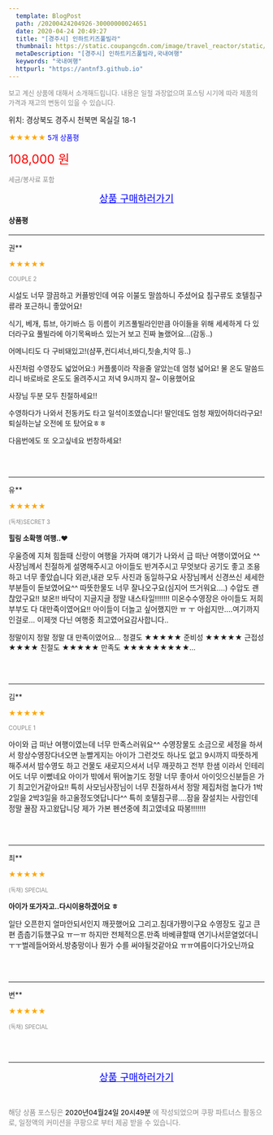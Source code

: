 ```yaml
---
  template: BlogPost
  path: /20200424204926-30000000024651
  date: 2020-04-24 20:49:27
  title: "[경주시] 인하트키즈풀빌라"
  thumbnail: https://static.coupangcdn.com/image/travel_reactor/static/booking/image/pension/ddnayo/9e9ca2eb-1e01-499a-93eb-c86fcdb83747.jpg
  metaDescription: "[경주시] 인하트키즈풀빌라,국내여행"
  keywords: "국내여행"
  httpurl: "https://antnf3.github.io"
---
```

  
<span style="color: #888;font-size:0.8rem">보고 계신 상품에 대해서 소개해드립니다.
내용은 일절 과장없으며 포스팅 시기에 따라 제품의 가격과 재고의 변동이 있을 수 있습니다.</span>
  
<span style="font-size: 0.9rem;">위치: 경상북도 경주시 천북면 목실길 18-1</span>
  
<span style="color: orange;">★★★★★</span> <span style="color: blue;font-size: 0.85rem;">5개 상품평</span>
  
<span style="color: red;font-size: 1.5rem;">108,000 원</span>
  
<span style="color: #888;font-size:0.8rem">세금/봉사료 포함</span>





<p align="center"><a href="http://me2.do/GeYo6vBX" style="font-size: 1.2rem; color: blue;">상품 구매하러가기</a></p>

#### 상품평
  
---
  
권**
    
<span style="color: orange;">★★★★★</span>
    
<span style="color: #888;font-size:0.7rem">COUPLE 2</span>
    

    
<span style="font-size: 0.9rem;">시설도 너무 깔끔하고
커플방인데 여유 이불도 말씀하니 주셨어요
침구류도 호텔침구류라 포근하니 좋았어요!

식기, 베개, 튜브, 아기바스 등 이름이 키즈풀빌라인만큼
아이들을 위해 세세하게 다 있더라구요
풀빌라에 아기목욕바스 있는거 보고 진짜 놀랬어요...(감동..)

어메니티도 다 구비돼있고!(샴푸,컨디셔너,바디,칫솔,치약 등..)

사진처럼 수영장도 넓었어요:)
커플룸이라 작을줄 알았는데 엄청 넓어요! 
물 온도 말씀드리니 바로바로 온도도 올려주시고
저녁 9시까지 잘~ 이용했어요

사장님 두분 모두 친절하세요!!

수영하다가 나와서 전동카도 타고 일석이조였습니다!
딸인데도 엄청 재밌어하더라구요!
퇴실하는날 오전에 또 탔어요ㅎㅎ

다음번에도 또 오고싶네요 번창하세요!</span>
    
<br>
<br>

---
  
유**
    
<span style="color: orange;">★★★★★</span>
    
<span style="color: #888;font-size:0.7rem">(독채)SECRET 3</span>
    
<span style="font-size:0.85rem">**힐링 소확행 여행..♥**</span>
    
<span style="font-size: 0.9rem;">우울증에 지쳐 힘들때 신랑이 여행을 가자며 얘기가 나와서 급 떠난 여행이였어요 ^^
사장님께서 친절하게 설명해주시고 아이들도 반겨주시고 
무엇보다 공기도 좋고 조용하고 너무 좋았습니다 
외관,내관 모두 사진과 동일하구요 사장님께서 신경쓰신 세세한 부분들이 돋보였어요^^
따뜻한물도 너무 잘나오구요(심지어 뜨거워요....) 수압도 괜찮았구요!! 
보온!! 바닥이 지글지글 정말 내스타일!!!!!!!
미온수수영장은 아이들도 저희부부도 다 대만족이였어요!!
아이들이 더놀고 싶어했지만 ㅠ ㅜ 아쉽지만....여기까지 인걸로...
이제껏 다닌 여행중 최고였어요감사합니다..

정말이지 정말 정말 대 만족이였어요...
      청결도 ★★★★★
      준비성 ★★★★★
      근접성★★★★
      친절도 ★★★★★
      만족도 ★★★★★★★★★…</span>
    
<br>
<br>

---
  
김**
    
<span style="color: orange;">★★★★★</span>
    
<span style="color: #888;font-size:0.7rem">COUPLE 1</span>
    

    
<span style="font-size: 0.9rem;">아이와 급 떠난 여행이였는데 너무 만족스러워요^^
수영장물도 소금으로 세정을 하셔서 항상수영장다녀오면 눈빨게지는 아이가 그런것도 하나도 없고 9시까지 따뜻하게해주셔서 밤수영도 하고 건물도 새로지으셔서 너무 깨끗하고 전부 한샘 이라서 인테리어도 너무 이뻤네요 아이가 밖에서 뛰어놀기도 정말 너무 좋아서 아이잇으신분들은 가기 최고인거같아요!! 특히 사모님사장님이 너무 친절하셔서 정말 제집처럼 놀다가 1박2일을 2박3일을 하고올정도엿답니다^^
특히 호텔침구류....잠을 잘설치는 사람인데 정말 꿀잠 자고왔답니당
제가 가본 펜션중에 최고였네요 따봉!!!!!!!</span>
    
<br>
<br>

---
  
최**
    
<span style="color: orange;">★★★★★</span>
    
<span style="color: #888;font-size:0.7rem">(독채) SPECIAL</span>
    
<span style="font-size:0.85rem">**아이가 또가자고..다시이용하겠어요 ㅎ**</span>
    
<span style="font-size: 0.9rem;">일단 오픈한지 얼마안되서인지 깨끗했어요
그리고.침대가짱이구요
수영장도 깊고 큰편 좀춥기듀했구요 ㅠㅡㅠ
하지만 전체적으론.만족
바베큐할때 연기나서문열었더니 ㅜㅜ벌레들어와서.방충망이나 뭔가 수를 써야될것같아요 ㅠㅠ여름이다가오닌까요</span>
    
<br>
<br>

---
  
변**
    
<span style="color: orange;">★★★★★</span>
    
<span style="color: #888;font-size:0.7rem">(독채) SPECIAL</span>
    

    

    
<br>
<br>


  
---
  
<p align="center"><a href="http://me2.do/GeYo6vBX" style="font-size: 1.2rem; color: blue;">상품 구매하러가기</a></p>
  
<br>
  
<span style="font-size: 0.85rem; color: #888;">해당 상품 포스팅은 <span style="color: #000;"> 2020년04월24일 20시49분 </span> 에 작성되었으며 쿠팡 파트너스 활동으로, 일정액의 커미션을 쿠팡으로 부터 제공 받을 수 있습니다.</span>